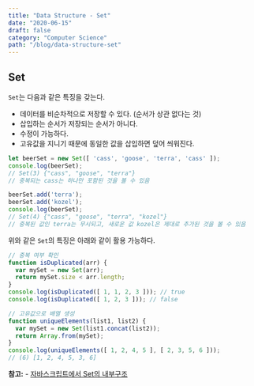 ```yaml
---
title: "Data Structure - Set"
date: "2020-06-15"
draft: false
category: "Computer Science"
path: "/blog/data-structure-set"
---
```


## Set
`Set`는 다음과 같은 특징을 갖는다.
- 데이터를 비순차적으로 저장할 수 있다. (순서가 상관 없다는 것)
- 삽입하는 순서가 저장되는 순서가 아니다.
- 수정이 가능하다.
- 고유값을 지니기 때문에 동일한 값을 삽입하면 덮어 씌워진다.

```js
let beerSet = new Set([ 'cass', 'goose', 'terra', 'cass' ]);
console.log(beerSet);
// Set(3) {"cass", "goose", "terra"}
// 중복되는 cass는 하나만 포함된 것을 볼 수 있음

beerSet.add('terra');
beerSet.add('kozel');
console.log(beerSet);
// Set(4) {"cass", "goose", "terra", "kozel"}
// 중복된 값인 terra는 무시되고, 새로운 값 kozel은 제대로 추가된 것을 볼 수 있음
```

위와 같은 `Set`의 특징은 아래와 같이 활용 가능하다.

```js
// 중복 여부 확인
function isDuplicated(arr) {
  var mySet = new Set(arr);
  return mySet.size < arr.length;
}
console.log(isDuplicated([ 1, 1, 2, 3 ])); // true
console.log(isDuplicated([ 1, 2, 3 ])); // false

// 고유값으로 배열 생성
function uniqueElements(list1, list2) {
  var mySet = new Set(list1.concat(list2));
  return Array.from(mySet);
}
console.log(uniqueElements([ 1, 2, 4, 5 ], [ 2, 3, 5, 6 ]));
// (6) [1, 2, 4, 5, 3, 6]
```

**참고:**
	- [자바스크립트에서 Set의 내부구조](https://github.com/codeAmeba/computer-science-in-javascript/blob/master/data-structures-in-javascript/set.es6.js)
